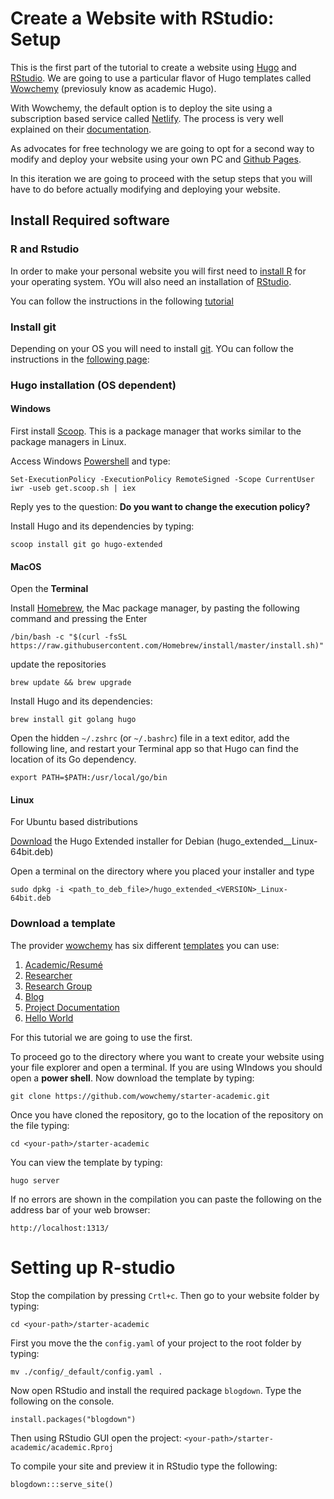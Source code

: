 Create a Website with RStudio: Setup
================

This is the first part of the tutorial to create a website using
[Hugo](https://gohugo.io/) and [RStudio](https://www.rstudio.com). We
are going to use a particular flavor of Hugo templates called
[Wowchemy](https://wowchemy.com/) (previosuly know as academic Hugo).

With Wowchemy, the default option is to deploy the site using a
subscription based service called [Netlify](https://www.netlify.com/).
The process is very well explained on their
[documentation](https://wowchemy.com/docs/getting-started/install/).

As advocates for free technology we are going to opt for a second way to
modify and deploy your website using your own PC and [Github
Pages](https://pages.github.com/).

In this iteration we are going to proceed with the setup steps that you
will have to do before actually modifying and deploying your website.

## Install Required software

### R and Rstudio

In order to make your personal website you will first need to [install
R](https://cran.r-project.org/) for your operating system. YOu will also
need an installation of
[RStudio](https://www.rstudio.com/products/rstudio/).

You can follow the instructions in the following
[tutorial](https://campus.datacamp.com/courses/r-for-the-intimidated/introduction-to-course-and-rstudio?ex=3)

### Install git

Depending on your OS you will need to install
[git](https://git-scm.com/). YOu can follow the instructions in the
[following
page](https://www.datacamp.com/community/tutorials/git-setup):

### Hugo installation (OS dependent)

#### Windows

First install [Scoop](https://scoop.sh/). This is a package manager that
works similar to the package managers in Linux.

Access Windows
[Powershell](https://docs.microsoft.com/en-us/powershell/scripting/overview?view=powershell-7.1)
and type:

`Set-ExecutionPolicy -ExecutionPolicy RemoteSigned -Scope CurrentUser iwr -useb get.scoop.sh | iex`

Reply yes to the question: **Do you want to change the execution
policy?**

Install Hugo and its dependencies by typing:

`scoop install git go hugo-extended`

#### MacOS

Open the **Terminal**

Install [Homebrew](https://brew.sh/), the Mac package manager, by
pasting the following command and pressing the Enter

`/bin/bash -c "$(curl -fsSL https://raw.githubusercontent.com/Homebrew/install/master/install.sh)"`

update the repositories

`brew update && brew upgrade`

Install Hugo and its dependencies:

`brew install git golang hugo`

Open the hidden `~/.zshrc` (or `~/.bashrc`) file in a text editor, add
the following line, and restart your Terminal app so that Hugo can find
the location of its Go dependency.

`export PATH=$PATH:/usr/local/go/bin`

#### Linux

For Ubuntu based distributions

[Download](https://github.com/gohugoio/hugo/releases) the Hugo Extended
installer for Debian (hugo\_extended\_<VERSION>\_Linux-64bit.deb)

Open a terminal on the directory where you placed your installer and
type

`sudo dpkg -i <path_to_deb_file>/hugo_extended_<VERSION>_Linux-64bit.deb`

### Download a template

The provider [wowchemy](https://wowchemy.com/) has six different
[templates](https://wowchemy.com/templates/) you can use:

1.  [Academic/Resumé](https://academic-demo.netlify.app/)
2.  [Researcher](https://hugo-researcher.netlify.app/)
3.  [Research Group](https://research-group.netlify.app/)
4.  [Blog](https://hugo-blog-starter.netlify.app/)
5.  [Project Documentation](https://book-starter.netlify.app/)
6.  [Hello World](https://starter-hello-world.netlify.app/)

For this tutorial we are going to use the first.

To proceed go to the directory where you want to create your website
using your file explorer and open a terminal. If you are using WIndows
you should open a **power shell**. Now download the template by typing:

`git clone https://github.com/wowchemy/starter-academic.git`

Once you have cloned the repository, go to the location of the
repository on the file typing:

`cd <your-path>/starter-academic`

You can view the template by typing:

`hugo server`

If no errors are shown in the compilation you can paste the following on
the address bar of your web browser:

`http://localhost:1313/`

# Setting up R-studio

Stop the compilation by pressing `Crtl+c`. Then go to your website
folder by typing:

`cd <your-path>/starter-academic`

First you move the the `config.yaml` of your project to the root folder
by typing:

`mv ./config/_default/config.yaml .`

Now open RStudio and install the required package `blogdown`. Type the
following on the console.

`install.packages("blogdown")`

Then using RStudio GUI open the project:
`<your-path>/starter-academic/academic.Rproj`

To compile your site and preview it in RStudio type the following:

`blogdown:::serve_site()`
